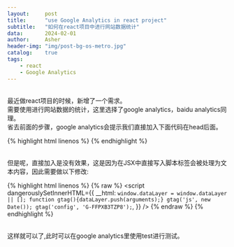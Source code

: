 ```yaml
---
layout:     post
title:      "use Google Analytics in react project"
subtitle:   "如何在react项目中进行网站数据统计"
data:       2024-02-01
author:     Asher
header-img: "img/post-bg-os-metro.jpg"
catalog:    true
tags:       
    - react
    - Google Analytics
---
```

<div>
<br>最近做react项目的时候，新增了一个需求。
<br>需要使用进行网站数据的统计，这里选择了google analytics，baidu analytics同理。
<br>省去前面的步骤，google analytics会提示我们直接加入下面代码在head后面。

{% highlight html linenos %}
    <script async src="https://www.googletagmanager.com/gtag/js?id=G-xxxxxx"></script>
    <script>
        window.dataLayer = window.dataLayer || [];
        function gtag(){dataLayer.push(arguments);}
        gtag('js', new Date());
        gtag('config', 'G-xxxxxx');
    </script>
{% endhighlight %}

<br>但是呢，直接加入是没有效果，这是因为在JSX中直接写入脚本标签会被处理为文本内容，因此需要做以下修改:

{% highlight html linenos %}
{% raw %}
    <Head>
        <script async src="https://www.googletagmanager.com/gtag/js?id=G-xxxxxx"></script>
        <script
            dangerouslySetInnerHTML={{
            __html: `
            window.dataLayer = window.dataLayer || [];
            function gtag(){dataLayer.push(arguments);}
            gtag('js', new Date());
            gtag('config', 'G-FFPXB3TZP8');
                `,
            }}
        />
    </Head>
{% endraw %}
{% endhighlight %}

<br>这样就可以了,此时可以在google analytics里使用test进行测试。
</div>